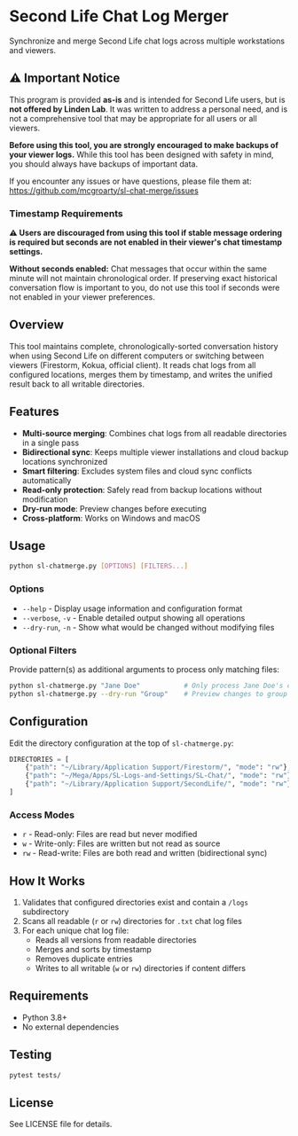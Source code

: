 # Second Life Chat Log Merger

Synchronize and merge Second Life chat logs across multiple workstations and viewers.

## ⚠️ Important Notice

This program is provided **as-is** and is intended for Second Life users, but is **not offered by Linden Lab**. It was written to address a personal need, and is not a comprehensive tool that may be appropriate for all users or all viewers.

**Before using this tool, you are strongly encouraged to make backups of your viewer logs.** While this tool has been designed with safety in mind, you should always have backups of important data.

If you encounter any issues or have questions, please file them at: <https://github.com/mcgroarty/sl-chat-merge/issues>

### Timestamp Requirements

**⚠️ Users are discouraged from using this tool if stable message ordering is required but seconds are not enabled in their viewer's chat timestamp settings.**

**Without seconds enabled:** Chat messages that occur within the same minute will not maintain chronological order. If preserving exact historical conversation flow is important to you, do not use this tool if seconds were not enabled in your viewer preferences.

## Overview

This tool maintains complete, chronologically-sorted conversation history when using Second Life on different computers or switching between viewers (Firestorm, Kokua, official client). It reads chat logs from all configured locations, merges them by timestamp, and writes the unified result back to all writable directories.

## Features

- **Multi-source merging**: Combines chat logs from all readable directories in a single pass
- **Bidirectional sync**: Keeps multiple viewer installations and cloud backup locations synchronized
- **Smart filtering**: Excludes system files and cloud sync conflicts automatically
- **Read-only protection**: Safely read from backup locations without modification
- **Dry-run mode**: Preview changes before executing
- **Cross-platform**: Works on Windows and macOS

## Usage

```bash
python sl-chatmerge.py [OPTIONS] [FILTERS...]
```

### Options

- `--help` - Display usage information and configuration format
- `--verbose`, `-v` - Enable detailed output showing all operations
- `--dry-run`, `-n` - Show what would be changed without modifying files

### Optional Filters

Provide pattern(s) as additional arguments to process only matching files:

```bash
python sl-chatmerge.py "Jane Doe"           # Only process Jane Doe's chat logs
python sl-chatmerge.py --dry-run "Group"    # Preview changes to group chat logs
```

## Configuration

Edit the directory configuration at the top of `sl-chatmerge.py`:

```python
DIRECTORIES = [
    {"path": "~/Library/Application Support/Firestorm/", "mode": "rw"},
    {"path": "~/Mega/Apps/SL-Logs-and-Settings/SL-Chat/", "mode": "rw"},
    {"path": "~/Library/Application Support/SecondLife/", "mode": "rw"},
]
```

### Access Modes

- `r` - Read-only: Files are read but never modified
- `w` - Write-only: Files are written but not read as source
- `rw` - Read-write: Files are both read and written (bidirectional sync)

## How It Works

1. Validates that configured directories exist and contain a `/logs` subdirectory
2. Scans all readable (`r` or `rw`) directories for `.txt` chat log files
3. For each unique chat log file:
   - Reads all versions from readable directories
   - Merges and sorts by timestamp
   - Removes duplicate entries
   - Writes to all writable (`w` or `rw`) directories if content differs

## Requirements

- Python 3.8+
- No external dependencies

## Testing

```bash
pytest tests/
```

## License

See LICENSE file for details.
